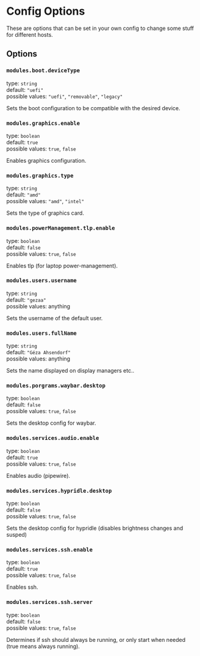 # Config Options

These are options that can be set in your own config to change some stuff for different hosts.

## Options

### `modules.boot.deviceType`
type: `string`  
default: `"uefi"`  
possible values: `"uefi"`, `"removable"`, `"legacy"`  
  
Sets the boot configuration to be compatible with the desired device.

### `modules.graphics.enable`
type: `boolean`  
default: `true`  
possible values: `true`, `false`  
  
Enables graphics configuration.

### `modules.graphics.type`
type: `string`  
default: `"amd"`  
possible values: `"amd"`, `"intel"`  
  
Sets the type of graphics card.

### `modules.powerManagement.tlp.enable`
type: `boolean`  
default: `false`  
possible values: `true`, `false`  
  
Enables tlp (for laptop power-management).

### `modules.users.username`
type: `string`  
default: `"gezaa"`  
possible values: anything  
  
Sets the username of the default user.

### `modules.users.fullName`
type: `string`  
default: `"Géza Ahsendorf"`  
possible values: anything  
  
Sets the name displayed on display managers etc..

### `modules.porgrams.waybar.desktop`
type: `boolean`  
default: `false`  
possible values: `true`, `false`  
  
Sets the desktop config for waybar.

### `modules.services.audio.enable`
type: `boolean`  
default: `true`  
possible values: `true`, `false`  
  
Enables audio (pipewire).

### `modules.services.hypridle.desktop`
type: `boolean`  
default: `false`  
possible values: `true`, `false`  
  
Sets the desktop config for hypridle (disables brightness changes and susped)

### `modules.services.ssh.enable`
type: `boolean`  
default: `true`  
possible values: `true`, `false`  
  
Enables ssh.

### `modules.services.ssh.server` 
type: `boolean`  
default: `false`  
possible values: `true`, `false`  
  
Determines if ssh should always be running, or only start when needed (true means always running).
